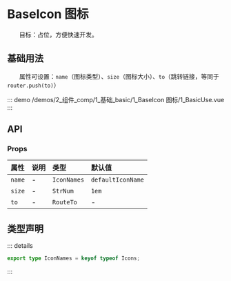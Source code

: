# BaseIcon 图标

&emsp;&emsp;目标：占位，方便快速开发。
## 基础用法

&emsp;&emsp;属性可设置：`name`（图标类型）、`size`（图标大小）、`to`（跳转链接，等同于 `router.push(to)`）

::: demo 
/demos/2_组件_comp/1_基础_basic/1_BaseIcon 图标/1_BasicUse.vue
:::


## API 

### Props

|属性|说明|类型|默认值|
|:---|:---|:---|:---|
|`name`|-|`IconNames`|`defaultIconName`|
|`size`|-|`StrNum`|`1em`|
|`to`|-|`RouteTo`|-|


## 类型声明

::: details


``` ts
export type IconNames = keyof typeof Icons;
```

:::  
